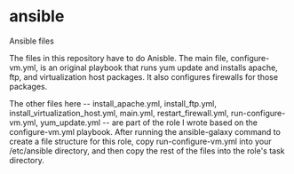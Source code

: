 # ansible
Ansible files

The files in this repository have to do Anisble. The main file, configure-vm.yml, is an original playbook that runs yum update and installs apache, ftp, and virtualization host packages. It also configures firewalls for those packages.

The other files here -- install_apache.yml, install_ftp.yml, install_virtualization_host.yml, main.yml, restart_firewall.yml, run-configure-vm.yml, yum_update.yml -- are part of the role I wrote based on the configure-vm.yml playbook. After running the ansible-galaxy command to create a file structure for this role, copy run-configure-vm.yml into your /etc/ansible directory, and then copy the rest of the files into the role's task directory.
